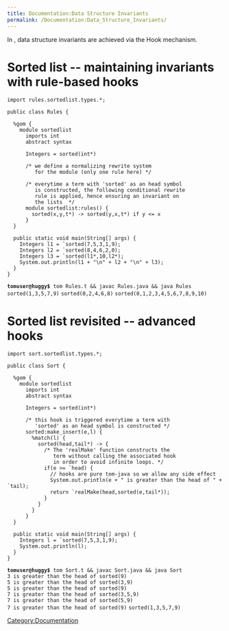 ```yaml
---
title: Documentation:Data Structure Invariants
permalink: /Documentation:Data_Structure_Invariants/
---
```


In , data structure invariants are achieved via the Hook mechanism.

Sorted list -- maintaining invariants with rule-based hooks
===========================================================

``` tom
import rules.sortedlist.types.*;

public class Rules {

  %gom {
    module sortedlist
      imports int
      abstract syntax

      Integers = sorted(int*)

      /* we define a normalizing rewrite system
         for the module (only one rule here) */

      /* everytime a term with 'sorted' as an head symbol
         is constructed, the following conditional rewrite
         rule is applied, hence ensuring an invariant on
         the lists  */
      module sortedlist:rules() {
        sorted(x,y,t*) -> sorted(y,x,t*) if y <= x
      }
  }

  public static void main(String[] args) {
    Integers l1 = `sorted(7,5,3,1,9);
    Integers l2 = `sorted(8,4,6,2,0);
    Integers l3 = `sorted(l1*,10,l2*);
    System.out.println(l1 + "\n" + l2 + "\n" + l3);
  }
}
```

**`tomuser@huggy$`**` tom Rules.t && javac Rules.java && java Rules`
`sorted(1,3,5,7,9)`
`sorted(0,2,4,6,8)`
`sorted(0,1,2,3,4,5,6,7,8,9,10)`

Sorted list revisited -- advanced hooks
=======================================

``` tom
import sort.sortedlist.types.*;

public class Sort {

  %gom {
    module sortedlist
      imports int
      abstract syntax

      Integers = sorted(int*)

      /* this hook is triggered everytime a term with
         'sorted' as an head symbol is constructed */
      sorted:make_insert(e,l) {
        %match(l) {
          sorted(head,tail*) -> {
            /* The 'realMake' function constructs the
               term without calling the associated hook
               in order to avoid infinite loops. */
            if(e >= `head) {
              // hooks are pure tom-java so we allow any side effect
              System.out.println(e + " is greater than the head of " + `tail);
              return `realMake(head,sorted(e,tail*));
            }
          }
        }
      }
  }

  public static void main(String[] args) {
    Integers l = `sorted(7,5,3,1,9);
    System.out.println(l);
  }
}
```

**`tomuser@huggy$`**` tom Sort.t && javac Sort.java && java Sort`
`3 is greater than the head of sorted(9)`
`5 is greater than the head of sorted(3,9)`
`5 is greater than the head of sorted(9)`
`7 is greater than the head of sorted(3,5,9)`
`7 is greater than the head of sorted(5,9)`
`7 is greater than the head of sorted(9)`
`sorted(1,3,5,7,9)`

[Category:Documentation](/Category:Documentation "wikilink")